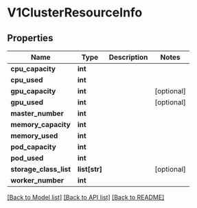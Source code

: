# V1ClusterResourceInfo

## Properties
Name | Type | Description | Notes
------------ | ------------- | ------------- | -------------
**cpu_capacity** | **int** |  | 
**cpu_used** | **int** |  | 
**gpu_capacity** | **int** |  | [optional] 
**gpu_used** | **int** |  | [optional] 
**master_number** | **int** |  | 
**memory_capacity** | **int** |  | 
**memory_used** | **int** |  | 
**pod_capacity** | **int** |  | 
**pod_used** | **int** |  | 
**storage_class_list** | **list[str]** |  | [optional] 
**worker_number** | **int** |  | 

[[Back to Model list]](../README.md#documentation-for-models) [[Back to API list]](../README.md#documentation-for-api-endpoints) [[Back to README]](../README.md)

